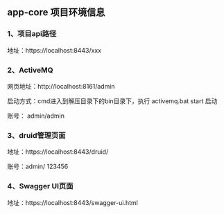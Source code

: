 ## app-core 项目环境信息

### 1、项目api路径

地址：https://localhost:8443/xxx



### 2、ActiveMQ

网页地址：http://localhost:8161/admin

启动方式：cmd进入到解压目录下的bin目录下，执行 activemq.bat start 启动

账号： admin/admin



### 3、druid管理页面

地址：https://localhost:8443/druid/

账号：admin/ 123456



### 4、Swagger UI页面

地址：https://localhost:8443/swagger-ui.html